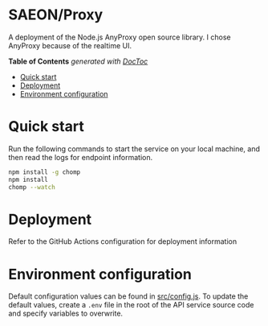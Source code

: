 # SAEON/Proxy
A deployment of the Node.js AnyProxy open source library. I chose AnyProxy because of the realtime UI.

<!-- START doctoc generated TOC please keep comment here to allow auto update -->
<!-- DON'T EDIT THIS SECTION, INSTEAD RE-RUN doctoc TO UPDATE -->
**Table of Contents**  *generated with [DocToc](https://github.com/thlorenz/doctoc)*

- [Quick start](#quick-start)
- [Deployment](#deployment)
- [Environment configuration](#environment-configuration)

<!-- END doctoc generated TOC please keep comment here to allow auto update -->


# Quick start
Run the following commands to start the service on your local machine, and then read the logs for endpoint information.

```sh
npm install -g chomp
npm install
chomp --watch
```

# Deployment
Refer to the GitHub Actions configuration for deployment information

# Environment configuration
Default configuration values can be found in [src/config.js](src/config.js). To update the default values, create a `.env` file in the root of the API service source code and specify variables to overwrite.
